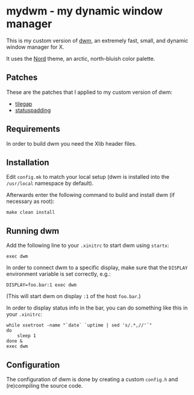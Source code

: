 # mydwm - my dynamic window manager

This is my custom version of [dwm](https://dwm.suckless.org), an extremely fast,
small, and dynamic window manager for X.

It uses the [Nord](https://www.nordtheme.com) theme, an arctic, north-bluish color palette.

## Patches

These are the patches that I applied to my custom version of dwm:

- [tilegap](https://dwm.suckless.org/patches/tilegap)
- [statuspadding](https://dwm.suckless.org/patches/statuspadding)

## Requirements

In order to build dwm you need the Xlib header files.

## Installation

Edit `config.mk` to match your local setup (dwm is installed into the
`/usr/local` namespace by default).

Afterwards enter the following command to build and install dwm (if necessary
as root):

    make clean install

## Running dwm

Add the following line to your `.xinitrc` to start dwm using `startx`:

    exec dwm

In order to connect dwm to a specific display, make sure that the `DISPLAY`
environment variable is set correctly, e.g.:

    DISPLAY=foo.bar:1 exec dwm

(This will start dwm on display `:1` of the host `foo.bar`.)

In order to display status info in the bar, you can do something like this in
your `.xinitrc`:

    while xsetroot -name "`date` `uptime | sed 's/.*,//'`"
    do
    	sleep 1
    done &
    exec dwm

## Configuration

The configuration of dwm is done by creating a custom `config.h` and
(re)compiling the source code.
